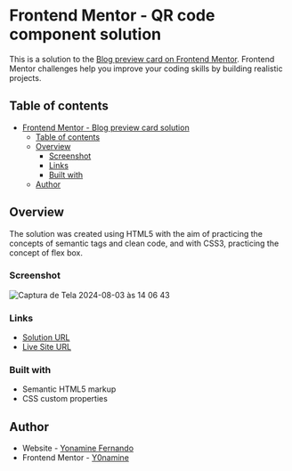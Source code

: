 # Frontend Mentor - QR code component solution

This is a solution to the [Blog preview card on Frontend Mentor](https://www.frontendmentor.io/challenges/blog-preview-card-ckPaj01IcS). Frontend Mentor challenges help you improve your coding skills by building realistic projects.

## Table of contents

- [Frontend Mentor - Blog preview card solution](https://www.frontendmentor.io/challenges/blog-preview-card-ckPaj01IcS)
  - [Table of contents](#table-of-contents)
  - [Overview](#overview)
    - [Screenshot](#screenshot)
    - [Links](#links)
    - [Built with](#built-with)
  - [Author](#author)

## Overview

The solution was created using HTML5 with the aim of practicing the concepts of semantic tags and clean code, and with CSS3, practicing the concept of flex box.

### Screenshot



![Captura de Tela 2024-08-03 às 14 06 43](https://github.com/user-attachments/assets/ca1cb8f7-71fc-49c4-a989-c9cb73b51beb)


### Links

- [Solution URL](https://github.com/Y0namine/blog-preview-card-frontend-mentor)
- [Live Site URL](https://y0namine.github.io/blog-preview-card-frontend-mentor/)

### Built with

- Semantic HTML5 markup
- CSS custom properties
  

## Author

- Website - [Yonamine Fernando](https://github.com/Y0namine)
- Frontend Mentor - [Y0namine](https://www.frontendmentor.io/profile/Y0namine)
